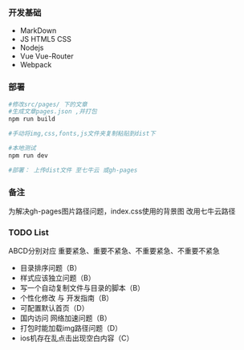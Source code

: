 ### 开发基础
- MarkDown
- JS HTML5 CSS
- Nodejs
- Vue Vue-Router
- Webpack

### 部署
```bash
#修改src/pages/ 下的文章
#生成文章pages.json ,并打包
npm run build

#手动将img,css,fonts,js文件夹复制粘贴到dist下

#本地测试
npm run dev 

#部署： 上传dist文件 至七牛云 或gh-pages
```
### 备注
为解决gh-pages图片路径问题，index.css使用的背景图 改用七牛云路径

### TODO List
ABCD分别对应 重要紧急、重要不紧急、不重要紧急、不重要不紧急
- 目录排序问题（B）
- 样式应该独立问题（B）
- 写一个自动复制文件与目录的脚本（B）
- 个性化修改 与 开发指南（B）
- 可配置默认首页（D）
- 国内访问 网络加速问题（B）
- 打包时能加载img路径问题（D）
- ios机存在乱点击出现空白内容（C）
